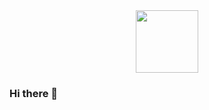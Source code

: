 <div id="header" align="center">
  <img
    src="https://media.giphy.com/media/v1.Y2lkPTc5MGI3NjExYWh3dzh2dzNhMHVxanl5dWZqd2J4YzBzbmxsODhyaTh3NThmOHE0byZlcD12MV9pbnRlcm5hbF9naWZfYnlfaWQmY3Q9Zw/HzPtbOKyBoBFsK4hyc/giphy.gif" 
    width="100">
</div>

### Hi there 👋

<!--
**BBGMoura/BBGMoura** is a ✨ _special_ ✨ repository because its `README.md` (this file) appears on your GitHub profile.

Here are some ideas to get you started:

- 🔭 I’m currently working on ...
- 🌱 I’m currently learning ...
- 👯 I’m looking to collaborate on ...
- 🤔 I’m looking for help with ...
- 💬 Ask me about ...
- 📫 How to reach me: ...
- 😄 Pronouns: ...
- ⚡ Fun fact: ...
-->
